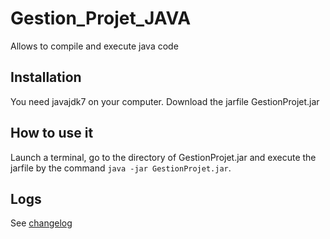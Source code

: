 Gestion_Projet_JAVA
===================
Allows to compile and execute java code

Installation
-----------

You need javajdk7 on your computer.
Download the jarfile GestionProjet.jar

How to use it
-------------

Launch a terminal, go to the directory of GestionProjet.jar and execute the jarfile by the command `java -jar GestionProjet.jar`.

Logs
----

See [changelog](CHANGELOG.md)

